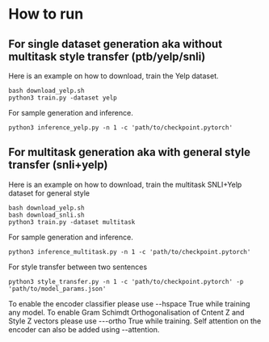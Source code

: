 
# How to run

## For single dataset generation aka without multitask style transfer (ptb/yelp/snli)

Here is an example on how to download, train the Yelp dataset.

    bash download_yelp.sh
    python3 train.py -dataset yelp

For sample generation and inference.

    python3 inference_yelp.py -n 1 -c 'path/to/checkpoint.pytorch' 

## For multitask generation aka with general style transfer (snli+yelp)

Here is an example on how to download, train the multitask SNLI+Yelp dataset for general style

	bash download_yelp.sh
	bash download_snli.sh
    python3 train.py -dataset multitask

For sample generation and inference.

    python3 inference_multitask.py -n 1 -c 'path/to/checkpoint.pytorch' 

For style transfer between two sentences

	python3 style_transfer.py -n 1 -c 'path/to/checkpoint.pytorch' -p 'path/to/model_params.json'

To enable the encoder classifier please use --hspace True while training any model. To enable Gram Schimdt Orthogonalisation of Cntent Z and Style Z vectors please use ---ortho True while training. Self attention on the encoder can also be added using --attention.

		